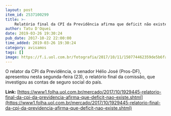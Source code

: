 ```yaml
---
layout: post
item_id: 2537100299
title: >-
    Relatório final da CPI da Previdência afirma que deficit não existe
author: Tatu D'Oquei
date: 2019-03-26 19:30:24
pub_date: 2017-10-22 22:00:00
time_added: 2019-03-26 19:30:24
category: avisamos
tags: []
image: https://f.i.uol.com.br/fotografia/2017/10/11/150774462359de5b6fa8b96_1507744623_3x2_md.jpg
---
```


O relator da CPI da Previdência, o senador Hélio José (Pros-DF), apresentou nesta segunda-feira (23), o relatório final da comissão, que investigou as contas de seguro social do país.

**Link:** [https://www1.folha.uol.com.br/mercado/2017/10/1929445-relatorio-final-da-cpi-da-previdencia-afirma-que-deficit-nao-existe.shtml](https://www1.folha.uol.com.br/mercado/2017/10/1929445-relatorio-final-da-cpi-da-previdencia-afirma-que-deficit-nao-existe.shtml)

